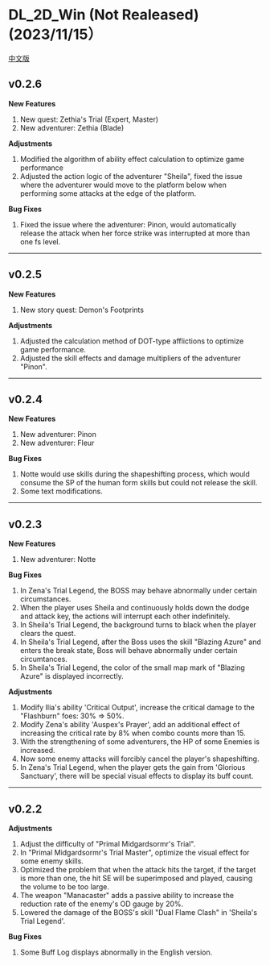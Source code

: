 # DL_2D_Win (Not Realeased) (2023/11/15）

[中文版](./README.md)

## v0.2.6

**New Features**

1. New quest: Zethia's Trial (Expert, Master)
2. New adventurer: Zethia (Blade)

**Adjustments**

1. Modified the algorithm of ability effect calculation to optimize game performance
2. Adjusted the action logic of the adventurer "Sheila", fixed the issue where the adventurer would move to the platform below when performing some attacks at the edge of the platform.

**Bug Fixes**

1. Fixed the issue where the adventurer: Pinon, would automatically release the attack when her force strike was interrupted at more than one fs level.

---

## v0.2.5

**New Features**

1. New story quest: Demon's Footprints

**Adjustments**

1. Adjusted the calculation method of DOT-type afflictions to optimize game performance.
2. Adjusted the skill effects and damage multipliers of the adventurer "Pinon".

---

## v0.2.4

**New Features**

1. New adventurer: Pinon
2. New adventurer: Fleur

**Bug Fixes**

1. Notte would use skills during the shapeshifting process, which would consume the SP of the human form skills but could not release the skill.
2. Some text modifications.

---

## v0.2.3

**New Features**

1. New adventurer: Notte

**Bug Fixes**

1. In Zena's Trial Legend, the BOSS may behave abnormally under certain circumstances.
2. When the player uses Sheila and continuously holds down the dodge and attack key, the actions will interrupt each other indefinitely.
3. In Sheila's Trial Legend, the background turns to black when the player clears the quest.
4. In Sheila's Trial Legend, after the Boss uses the skill "Blazing Azure" and enters the break state, Boss will behave abnormally under certain circumtances.
5. In Sheila's Trial Legend, the color of the small map mark of "Blazing Azure" is displayed incorrectly.

**Adjustments**

1. Modify Ilia's ability 'Critical Output', increase the critical damage to the "Flashburn" foes: 30% => 50%.
2. Modify Zena's ability 'Auspex's Prayer', add an additional effect of increasing the critical rate by 8% when combo counts more than 15.
3. With the strengthening of some adventurers, the HP of some Enemies is increased.
4. Now some enemy attacks will forcibly cancel the player's shapeshifting.
5. In Zena's Trial Legend, when the player gets the gain from 'Glorious Sanctuary', there will be special visual effects to display its buff count.

---

## v0.2.2

**Adjustments**

1. Adjust the difficulty of "Primal Midgardsormr's Trial".
2. In "Primal Midgardsormr's Trial Master", optimize the visual effect for some enemy skills.
3. Optimized the problem that when the attack hits the target, if the target is more than one, the hit SE will be superimposed and played, causing the volume to be too large.
4. The weapon "Manacaster" adds a passive ability to increase the reduction rate of the enemy's OD gauge by 20%.
5. Lowered the damage of the BOSS's skill "Dual Flame Clash" in 'Sheila's Trial Legend'.

**Bug Fixes**

1. Some Buff Log displays abnormally in the English version.
